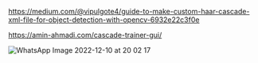 https://medium.com/@vipulgote4/guide-to-make-custom-haar-cascade-xml-file-for-object-detection-with-opencv-6932e22c3f0e

https://amin-ahmadi.com/cascade-trainer-gui/

![WhatsApp Image 2022-12-10 at 20 02 17](https://user-images.githubusercontent.com/33205097/206881673-9a5dcf10-fe29-42fc-9b4f-07837a9c83c2.jpg)
